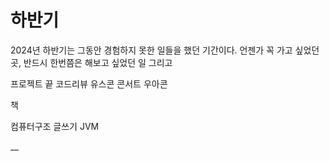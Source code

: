 # 하반기

2024년 하반기는 그동안 경험하지 못한 일들을 했던 기간이다. 언젠가 꼭 가고 싶었던 곳, 반드시 한번쯤은 
해보고 싶었던 일 그리고  


프로젝트 끝
코드리뷰
유스콘
콘서트
우아콘


책

컴퓨터구조
글쓰기
JVM

__